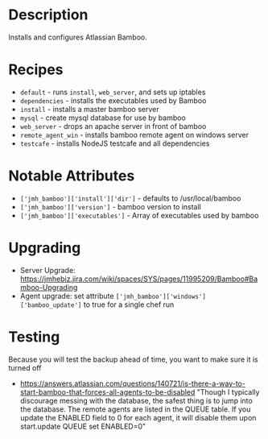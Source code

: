 Description
============
Installs and configures Atlassian Bamboo.

Recipes
========
* `default` - runs `install`, `web_server`, and sets up iptables
* `dependencies` - installs the executables used by Bamboo
* `install` - installs a master bamboo server
* `mysql` - create mysql database for use by bamboo
* `web_server` - drops an apache server in front of bamboo
* `remote_agent_win` - installs bamboo remote agent on windows server
* `testcafe` - installs NodeJS testcafe and all dependencies


Notable Attributes
==================
* `['jmh_bamboo']['install']['dir']` - defaults to /usr/local/bamboo
* `['jmh_bamboo']['version']` - bamboo version to install
* `['jmh_bamboo']['executables']` - Array of executables used by bamboo

Upgrading
=========
* Server Upgrade: https://jmhebiz.jira.com/wiki/spaces/SYS/pages/11995209/Bamboo#Bamboo-Upgrading
* Agent upgrade: set attribute `['jmh_bamboo']['windows']['bamboo_update']` to true for a single chef run



Testing
=======
Because you will test the backup ahead of time, you want to make sure it is turned off
- https://answers.atlassian.com/questions/140721/is-there-a-way-to-start-bamboo-that-forces-all-agents-to-be-disabled
"Though I typically discourage messing with the database, the safest thing is to jump into the database. The remote agents are listed in the QUEUE table. If you update the ENABLED field to 0 for each agent, it will disable them upon start.update QUEUE set ENABLED=0"


